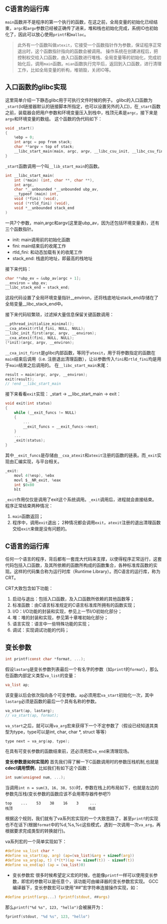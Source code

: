 ## C语言的运行库
`main`函数并不是程序的第一个执行的函数，在这之前，全局变量的初始化已经结束，`argc`和`argv`参数已经被正确传了进来，堆和栈也初始化完成，系统IO也初始化了，因此可以放心使用`printf`和`malloc`。
>此外有一个函数叫做`atexit`，它接受一个函数指针作为参数，保证程序正常退出时，这个函数指针指向的函数会被调用。
>操作系统在创建进程后，把控制权交给入口函数，由入口函数进行堆栈、全局变量等的初始化，完成初始化后，调用`main`函数。`mian`函数执行完毕后，返回到入口函数，进行清理工作，比如全局变量的析构，堆销毁，关闭IO等。

## 入口函数的glibc实现
这里简单介绍一下静态glibc用于可执行文件时候的例子。
glibc的入口函数为`_start`(ld链接器默认的链接脚本所指定，也可以设置另外的入口)，在`_start`函数之前，装载器会把用户参数和环境变量压入到栈中，栈顶元素是`argc`，接下来是`argv`和环境变量的数组。
这个函数的伪代码如下：
```C
void _start()
{
	%ebp = 0;
	int argc = pop from stack;
	char **argv = top of stack;
	__libc_start_main(main, argc, argv, __libc_csu_init, __libc_csu_fini, edx, top of stack);
}
```

`_start`函数调用一个叫`__lib_start_main`的函数。
```c
int __libc_start_main(
	int (*main) (int, char **, char **),
	int argc,
	char *__unbounded *__unbounded ubp_av,
	__typeof (main) int,
	void (*fini) (void),
	void (*rtld_fini) (void),
	void *__unbounded stack_end
)
```
一共7个参数，main,argc和argv(这里是ubp_av，因为还包括环境变量表)，还有三个函数指针。
* init: main调用前的初始化函数
* fini: main结束后的收尾工作
* rtld_fini: 和动态加载有关的收尾工作
* stack_end: 栈底的地址，即最高的栈地址

接下来代码：
```C
char **ubp_ev = &ubp_av[argc + 1];
__environ = ubp_ev;
__libc_stack_end = stack_end;
```
这段代码设置了全局环境变量指针__environ，还将栈底地址stack_end存储在了全局变量__libc_stack_end中。

接下来代码较繁琐，过滤掉大量信息保留关键函数调用：
```C
__pthread_initialize_minimal();
__cxa_atexit(rtld_fini, NULL, NULL);
__libc_init_first(argc, argv, __environ);
__cxa_atexit(fini, NULL, NULL);
(*init)(argc, argv, __environ);
```
`__cxa_init_first`是glibc内部函数，等同于`atexit`，用于将参数指定的函数在`main`结束后调用（i.e. 注册退出清理函数），让以参数传入`fini`和`rtld_fini`均是用于`main`结束之后调用的。
在`__libc_start_main`末尾：
```C
result = main(argc, argv, __environ);
exit(result);
// !end __libc_start_main
```
接下来看看`exit`实现：
_start -> __libc_start_main -> exit：
```C
void exit(int status)
{
	while (__exit_funcs != NULL)
	{
		...
		__exit_funcs = __exit_funcs->next;
	}
	...
	_exit(status);
}
```
其中`__exit_funcs`是存储由`__cxa_atexit`和`atexit`注册的函数的链表。而`_exit`实现由汇编实现，与平台相关。
```C
_exit:
	movl 4(%esp), %ebx
	movl $__NR_exit, %eax
	int $0x80
	hlt
```
`_exit`作用仅仅是调用了exit这个系统调用。`_exit`调用后，进程就会直接结束。
程序正常结束两种情况：
1. `main`函数返回；
2. 程序中，调用`exit`退出；
2种情况都会调用`exit`，`atexit`注册的退出清理函数交给`exit`来做是没有问题的。


## C语言的运行库
任何一个语言的程序，背后都有一套庞大代码来支撑，以使得程序正常运行，这套代码包括入口函数，及其所依赖的函数所构成的函数集合，各种标准库函数的实现。这样的代码集合称为运行时库（Runtime Library）。而C语言的运行库，称为CRT。

CRT大致包含如下功能：
1. 启动与退出：包括入口函数，及入口函数所依赖的其他函数等；
2. 标准函数：由C语言标准规定的C语言标准库所拥有的函数实现；
3. I/O：I/O功能的封装和实现，参见上一节I/O初始化部分；
4. 堆：堆的封装和实现，参见第十章堆初始化部分；
5. 语言实现：语言中一些特殊功能的实现；
6. 调试：实现调试功能的代码；

## 变长参数
```C
int printf(const char *format, ...);
```
假设`lastarg`是变长参数列表最后一个有名字的参数（如`printf`的`format`），那么在函数内部定义类型`va_list`的变量：
```C
va_list ap;
```
该变量以后会依次指向各个可变参数。`ap`必须用宏`va_start`初始化一次，其中`lastarg`必须是函数的最后一个具有名称的参数。
```C
va_start(ap, lastarg);
// va_start(ap, format);
```
`va_start`之后，就可以用`va_arg`宏来获得下一个不定参数了（假设已经知道其类型为type，type可以是int, char, char *, struct 等等）
```C
type next = va_arg(ap, type);
```
在具有可变长参数的函数结束前，还必须用宏`va_end`来清理现场。

**变长参数是如何实现的**
首先我们得了解一下C函数调用时的参数压栈机制,也就是**cdecl调用惯例**，比如我们有如下这个函数：
```C
int sum(unsigned num, ...);
```
当调用`int n = sum(3, 16, 38, 53)`时，参数在栈上的布局如下，也就是左边的参数先压栈(变长参数的函数应该不会用寄存器传参吧?)
```
top    ...    53    38    16    3     ...      
栈顶                                  栈底
```
根据这个规则，我们就有了va系列宏实现的一个大致思路了，甚至`printf`的实现也不在话下(根据`format`中的%d,%s,%c这些模式，遇到一次调用一次`va_arg`，再根据要求完成类型的转换就行)。

va系列宏的一个简单实现如下：
```C
#define va_list char *
#define va_start(ap, arg) (ap=(va_list)&arg + sizeof(arg))
#define va_arg(ap, t) (*(t*)(ap += sizeof(t)) - sizeof(t))
#define va_end(ap) (ap = (va_list)0)
```

* 变长参数宏
很多时候希望定义宏的时候，也能像`printf`一样可以使用变长参数，即宏的参数可以是任意个，该功能可由编译器的变长参数宏实现。
GCC编译器下，变长参数宏可以使用“##”宏字符串连接操作实现，如：
```C
#define printf(args...) fprintf(stdout, ##args)
```
那么`printf("%d %s", 123, "hello")`会被展开为：
```C
fprintf(stdout, "%d %s", 123, "hello")
```